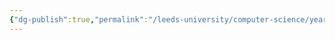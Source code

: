 ```yaml
---
{"dg-publish":true,"permalink":"/leeds-university/computer-science/year-2/operating-systems/","tags":["Mandatory-Module"]}
---
```


